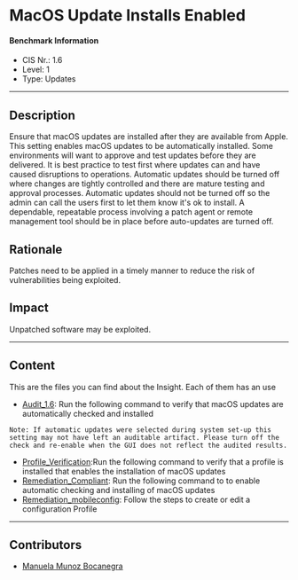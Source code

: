 # MacOS Update Installs Enabled
#### Benchmark Information
- CIS Nr.: 1.6
- Level: 1
- Type: Updates
------------------------
## Description

Ensure that macOS updates are installed after they are available from Apple. This setting enables macOS updates to be automatically installed. Some environments will want to approve and test updates before they are delivered. It is best practice to test first where updates can and have caused disruptions to operations. Automatic updates should be turned off where changes are tightly controlled and there are mature testing and approval processes. Automatic updates should not be turned off so the admin can call the users first to let them know it's ok to install. A dependable, repeatable process involving a patch agent or remote management tool should be in place before auto-updates are turned off.

## Rationale

Patches need to be applied in a timely manner to reduce the risk of vulnerabilities being exploited.

## Impact

Unpatched software may be exploited.

---
## Content
This are the files you can find about the Insight. Each of them has an use 
* [Audit_1.6](https://github.com/apfelwerk/JamfProtectInsights/blob/main/UpdatesType/CIS_1.6_MacOS%20Update%20Installs%20Enabled/Audit_1.6.sh): Run the following command to verify that macOS updates are automatically checked and installed

```Note: If automatic updates were selected during system set-up this setting may not have left an auditable artifact. Please turn off the check and re-enable when the GUI does not reflect the audited results.```

* [Profile_Verification](https://github.com/apfelwerk/JamfProtectInsights/blob/main/UpdatesType/CIS_1.6_MacOS%20Update%20Installs%20Enabled/Profile_Verification.sh):Run the following command to verify that a profile is installed that enables the installation of macOS updates
* [Remediation_Compliant](https://github.com/apfelwerk/JamfProtectInsights/blob/main/UpdatesType/CIS_1.6_MacOS%20Update%20Installs%20Enabled/Remediation_Compliant.sh): Run the following command to to enable automatic checking and installing of macOS updates
* [Remediation_mobileconfig](https://github.com/apfelwerk/JamfProtectInsights/blob/main/UpdatesType/CIS_1.6_MacOS%20Update%20Installs%20Enabled/Remediation_mobileconfig.md): Follow the steps to create or edit a configuration Profile

------------------------------------------------------------------------------------------------------------------------------------------------------------------------------------------------------------------------------------------------------------------------------------------------------------------------------
## Contributors
* [Manuela Munoz Bocanegra](https://github.com/manuelamunoz)


